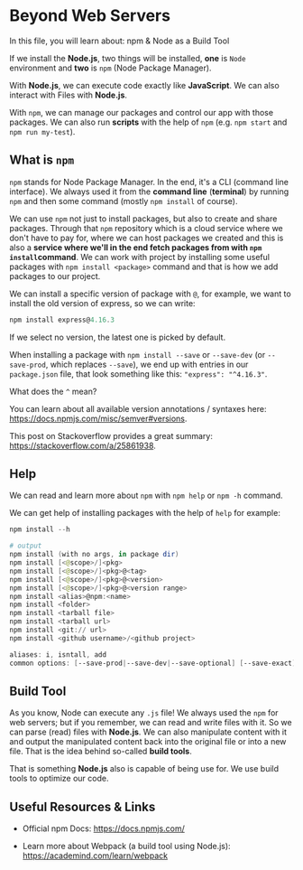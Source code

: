# Beyond Web Servers

In this file, you will learn about: npm & Node as a Build Tool

If we install the **Node.js**, two things will be installed, **one** is `Node` environment and **two** is `npm` (Node Package Manager).

With **Node.js**, we can execute code exactly like **JavaScript**. We can also interact with Files with **Node.js**.

With `npm`, we can manage our packages and control our app with those packages. We can also run **scripts** with the help of `npm` (e.g. `npm start` and `npm run my-test`).

## What is `npm`

`npm` stands for Node Package Manager. In the end, it's a CLI (command line interface). We always used it from the **command line** (**terminal**) by running `npm` and then some command (mostly `npm install` of course).

We can use `npm` not just to install packages, but also to create and share packages. Through that `npm` repository which is a cloud service where we don't have to pay for, where we can host packages we created and this is also a **service where we'll in the end fetch packages from with `npm install`command**. We can work with project by installing some useful packages with `npm install <package>` command and that is how we add packages to our project.

We can install a specific version of package with `@`, for example, we want to install the old version of express, so we can write:

```powershell
npm install express@4.16.3
```

If we select no version, the latest one is picked by default.

When installing a package with `npm install --save` or `--save-dev` (or `--save-prod`, which replaces `--save`), we end up with entries in our `package.json` file, that look something like this: `"express": "^4.16.3"`.

What does the `^` mean?

You can learn about all available version annotations / syntaxes here: <https://docs.npmjs.com/misc/semver#versions>.

This post on Stackoverflow provides a great summary: <https://stackoverflow.com/a/25861938>.

## Help

We can read and learn more about `npm` with `npm help` or `npm -h` command.

We can get help of installing packages with the help of `help` for example:

```powershell
npm install --h

# output
npm install (with no args, in package dir)
npm install [<@scope>/]<pkg>
npm install [<@scope>/]<pkg>@<tag>
npm install [<@scope>/]<pkg>@<version>
npm install [<@scope>/]<pkg>@<version range>
npm install <alias>@npm:<name>
npm install <folder>
npm install <tarball file>
npm install <tarball url>
npm install <git:// url>
npm install <github username>/<github project>

aliases: i, isntall, add
common options: [--save-prod|--save-dev|--save-optional] [--save-exact] [--no-save]
```

## Build Tool

As you know, Node can execute any `.js` file! We always used the `npm` for web servers; but if you remember, we can read and write files with it. So we can parse (read) files with **Node.js**. We can also manipulate content with it and output the manipulated content back into the original file or into a new file. That is the idea behind so-called **build tools**.

That is something **Node.js** also is capable of being use for. We use build tools to optimize our code.

## Useful Resources & Links

- Official npm Docs: <https://docs.npmjs.com/>

- Learn more about Webpack (a build tool using Node.js): <https://academind.com/learn/webpack>
